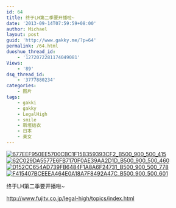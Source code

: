 ```yaml
---
id: 64
title: 终于LH第二季要开播啦~
date: '2013-09-14T07:59:59+08:00'
author: Michael
layout: post
guid: 'http://www.gakky.me/?p=64'
permalink: /64.html
duoshuo_thread_id:
    - '1272072281174049081'
Views:
    - '89'
dsq_thread_id:
    - '3777880234'
categories:
    - 图片
tags:
    - gakki
    - gakky
    - LegalHigh
    - smile
    - 新垣结衣
    - 日本
    - 美女
---
```


[![677EEF950EE5700CBC1F15B359393CF2_B500_900_500_415](http://www.yui-aragaki.org/wp-content/uploads/img/677EEF950EE5700CBC1F15B359393CF2_B500_900_500_415.jpeg)](http://www.yui-aragaki.org/wp-content/uploads/img/677EEF950EE5700CBC1F15B359393CF2_B1280_1280_530_440.jpeg) [![62C029DA5577E6FB7170F0AE39AA2D1D_B500_900_500_460](http://www.yui-aragaki.org/wp-content/uploads/img/62C029DA5577E6FB7170F0AE39AA2D1D_B500_900_500_460.jpeg)](http://www.yui-aragaki.org/wp-content/uploads/img/62C029DA5577E6FB7170F0AE39AA2D1D_B1280_1280_580_534.jpeg) [![D152CC654AD739FB6484F1A8A6F24731_B500_900_500_778](http://www.yui-aragaki.org/wp-content/uploads/img/D152CC654AD739FB6484F1A8A6F24731_B500_900_500_778.jpeg)](http://www.yui-aragaki.org/wp-content/uploads/img/D152CC654AD739FB6484F1A8A6F24731_B1280_1280_580_903.jpeg) [![F415407BCEEEA464E0A18A7F8492A47C_B500_900_500_601](http://www.yui-aragaki.org/wp-content/uploads/img/F415407BCEEEA464E0A18A7F8492A47C_B500_900_500_601.jpeg)](http://www.yui-aragaki.org/wp-content/uploads/img/F415407BCEEEA464E0A18A7F8492A47C_B1280_1280_1024_1232.jpeg)

终于LH第二季要开播啦~

<http://www.fujitv.co.jp/legal-high/topics/index.html>